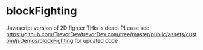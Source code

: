 blockFighting
=============

Javascript version of 2D fighter
THis is dead. PLease see https://github.com/TrevorDev/trevorDev.com/tree/master/public/assets/custom/jsDemos/blockFighting for updated code
